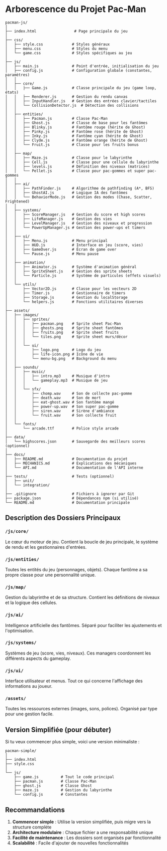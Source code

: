 # Arborescence du Projet Pac-Man

```
pacman-js/
│
├── index.html                 # Page principale du jeu
│
├── css/
│   ├── style.css             # Styles généraux
│   ├── menu.css              # Styles du menu
│   └── game.css              # Styles spécifiques au jeu
│
├── js/
│   ├── main.js               # Point d'entrée, initialisation du jeu
│   ├── config.js             # Configuration globale (constantes, paramètres)
│   │
│   ├── core/
│   │   ├── Game.js           # Classe principale du jeu (game loop, états)
│   │   ├── Renderer.js       # Gestion du rendu canvas
│   │   ├── InputHandler.js   # Gestion des entrées clavier/tactiles
│   │   └── CollisionDetector.js  # Détection des collisions
│   │
│   ├── entities/
│   │   ├── Pacman.js         # Classe Pac-Man
│   │   ├── Ghost.js          # Classe de base pour les fantômes
│   │   ├── Blinky.js         # Fantôme rouge (hérite de Ghost)
│   │   ├── Pinky.js          # Fantôme rose (hérite de Ghost)
│   │   ├── Inky.js           # Fantôme cyan (hérite de Ghost)
│   │   ├── Clyde.js          # Fantôme orange (hérite de Ghost)
│   │   └── Fruit.js          # Classe pour les fruits bonus
│   │
│   ├── map/
│   │   ├── Maze.js           # Classe pour le labyrinthe
│   │   ├── Cell.js           # Classe pour une cellule du labyrinthe
│   │   ├── levels.js         # Définition des niveaux (matrices)
│   │   └── Pellet.js         # Classe pour pac-gommes et super pac-gommes
│   │
│   ├── ai/
│   │   ├── PathFinder.js     # Algorithme de pathfinding (A*, BFS)
│   │   ├── GhostAI.js        # Logique IA des fantômes
│   │   └── BehaviorMode.js   # Gestion des modes (Chase, Scatter, Frightened)
│   │
│   ├── systems/
│   │   ├── ScoreManager.js   # Gestion du score et high scores
│   │   ├── LifeManager.js    # Gestion des vies
│   │   ├── LevelManager.js   # Gestion des niveaux et progression
│   │   └── PowerUpManager.js # Gestion des power-ups et timers
│   │
│   ├── ui/
│   │   ├── Menu.js           # Menu principal
│   │   ├── HUD.js            # Interface en jeu (score, vies)
│   │   ├── GameOver.js       # Écran de game over
│   │   └── Pause.js          # Menu pause
│   │
│   ├── animation/
│   │   ├── Animator.js       # Système d'animation général
│   │   ├── SpriteSheet.js    # Gestion des sprite sheets
│   │   └── Particle.js       # Système de particules (effets visuels)
│   │
│   └── utils/
│       ├── Vector2D.js       # Classe pour les vecteurs 2D
│       ├── Timer.js          # Gestionnaire de timers
│       ├── Storage.js        # Gestion du localStorage
│       └── helpers.js        # Fonctions utilitaires diverses
│
├── assets/
│   ├── images/
│   │   ├── sprites/
│   │   │   ├── pacman.png    # Sprite sheet Pac-Man
│   │   │   ├── ghosts.png    # Sprite sheet fantômes
│   │   │   ├── fruits.png    # Sprite sheet fruits
│   │   │   └── tiles.png     # Sprite sheet murs/décor
│   │   │
│   │   └── ui/
│   │       ├── logo.png      # Logo du jeu
│   │       ├── life-icon.png # Icône de vie
│   │       └── menu-bg.png   # Background du menu
│   │
│   ├── sounds/
│   │   ├── music/
│   │   │   ├── intro.mp3     # Musique d'intro
│   │   │   └── gameplay.mp3  # Musique de jeu
│   │   │
│   │   └── sfx/
│   │       ├── chomp.wav     # Son de collecte pac-gomme
│   │       ├── death.wav     # Son de mort
│   │       ├── eat-ghost.wav # Son fantôme mangé
│   │       ├── power-up.wav  # Son super pac-gomme
│   │       ├── siren.wav     # Sirène d'ambiance
│   │       └── fruit.wav     # Son collecte fruit
│   │
│   └── fonts/
│       └── arcade.ttf        # Police style arcade
│
├── data/
│   └── highscores.json       # Sauvegarde des meilleurs scores (optionnel)
│
├── docs/
│   ├── README.md             # Documentation du projet
│   ├── MECHANICS.md          # Explications des mécaniques
│   └── API.md                # Documentation de l'API interne
│
├── tests/                    # Tests (optionnel)
│   ├── unit/
│   └── integration/
│
├── .gitignore                # Fichiers à ignorer par Git
├── package.json              # Dépendances npm (si utilisé)
└── README.md                 # Documentation principale
```

## Description des Dossiers Principaux

### `/js/core/`
Le cœur du moteur de jeu. Contient la boucle de jeu principale, le système de rendu et les gestionnaires d'entrées.

### `/js/entities/`
Toutes les entités du jeu (personnages, objets). Chaque fantôme a sa propre classe pour une personnalité unique.

### `/js/map/`
Gestion du labyrinthe et de sa structure. Contient les définitions de niveaux et la logique des cellules.

### `/js/ai/`
Intelligence artificielle des fantômes. Séparé pour faciliter les ajustements et l'optimisation.

### `/js/systems/`
Systèmes de jeu (score, vies, niveaux). Ces managers coordonnent les différents aspects du gameplay.

### `/js/ui/`
Interface utilisateur et menus. Tout ce qui concerne l'affichage des informations au joueur.

### `/assets/`
Toutes les ressources externes (images, sons, polices). Organisé par type pour une gestion facile.

## Version Simplifiée (pour débuter)

Si tu veux commencer plus simple, voici une version minimaliste :

```
pacman-simple/
│
├── index.html
├── style.css
│
└── js/
    ├── game.js          # Tout le code principal
    ├── pacman.js        # Classe Pac-Man
    ├── ghost.js         # Classe Ghost
    ├── maze.js          # Gestion du labyrinthe
    └── config.js        # Constantes
```

## Recommandations

1. **Commencer simple** : Utilise la version simplifiée, puis migre vers la structure complète
2. **Architecture modulaire** : Chaque fichier a une responsabilité unique
3. **Facilité de maintenance** : Les dossiers sont organisés par fonctionnalité
4. **Scalabilité** : Facile d'ajouter de nouvelles fonctionnalités